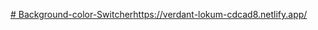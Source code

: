 [# Background-color-Switcher](https://verdant-lokum-cdcad8.netlify.app/)https://verdant-lokum-cdcad8.netlify.app/
